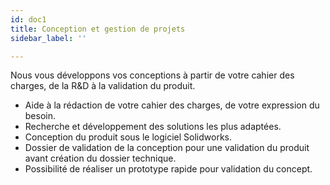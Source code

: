 ```yaml
---
id: doc1
title: Conception et gestion de projets
sidebar_label: ''

---
```

Nous vous développons vos conceptions à partir de votre cahier des charges, de la R&D à la validation du produit.

* Aide à la rédaction de votre cahier des charges, de votre expression du besoin.
* Recherche et développement des solutions les plus adaptées.
* Conception du produit sous le logiciel Solidworks.
* Dossier de validation de la conception pour une validation du produit avant création du dossier technique.
* Possibilité de réaliser un prototype rapide pour validation du concept.